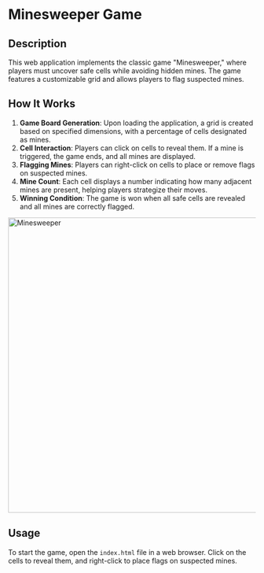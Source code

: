 # Minesweeper Game

## Description
This web application implements the classic game "Minesweeper," where players must uncover safe cells while avoiding hidden mines. The game features a customizable grid and allows players to flag suspected mines.

## How It Works
1. **Game Board Generation**: Upon loading the application, a grid is created based on specified dimensions, with a percentage of cells designated as mines.
2. **Cell Interaction**: Players can click on cells to reveal them. If a mine is triggered, the game ends, and all mines are displayed.
3. **Flagging Mines**: Players can right-click on cells to place or remove flags on suspected mines.
4. **Mine Count**: Each cell displays a number indicating how many adjacent mines are present, helping players strategize their moves.
5. **Winning Condition**: The game is won when all safe cells are revealed and all mines are correctly flagged.

<img src="https://github.com/user-attachments/assets/22c8d936-2d2a-44cd-9138-a4275fa5190f" alt="Minesweeper" width="600"/>



## Usage
To start the game, open the `index.html` file in a web browser. Click on the cells to reveal them, and right-click to place flags on suspected mines.
